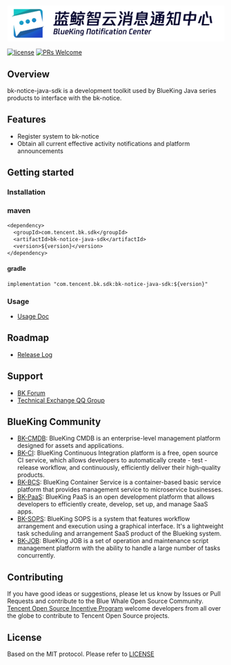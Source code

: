 ![logo.png](docs/resources/img/logo.png)

[![license](https://img.shields.io/badge/license-MIT-brightgreen.svg?style=flat)](https://github.com/TencentBlueKing/bk-notice-java-sdk/blob/master/LICENSE.txt) 
[![PRs Welcome](https://img.shields.io/badge/PRs-welcome-brightgreen.svg)](https://github.com/TencentBlueKing/bk-notice-java-sdk/pulls)

## Overview

bk-notice-java-sdk is a development toolkit used by BlueKing Java series products to interface with the bk-notice. 

## Features

- Register system to bk-notice
- Obtain all current effective activity notifications and platform announcements

## Getting started

### Installation

### maven
```
<dependency>
  <groupId>com.tencent.bk.sdk</groupId>
  <artifactId>bk-notice-java-sdk</artifactId>
  <version>${version}</version>
</dependency>
```

#### gradle
```
implementation "com.tencent.bk.sdk:bk-notice-java-sdk:${version}"
```

### Usage

- [Usage Doc](docs/usage.md)

## Roadmap

- [Release Log](release.md)

## Support

- [BK Forum](https://bk.tencent.com/s-mart/community)
- [Technical Exchange QQ Group](https://jq.qq.com/?_wv=1027&k=5zk8F7G)

## BlueKing Community

- [BK-CMDB](https://github.com/Tencent/bk-cmdb): BlueKing CMDB is an enterprise-level management platform designed for assets and applications.
- [BK-CI](https://github.com/Tencent/bk-ci): BlueKing Continuous Integration platform is a free, open source CI service, which allows developers to automatically create - test - release workflow, and continuously, efficiently deliver their high-quality products.
- [BK-BCS](https://github.com/Tencent/bk-bcs): BlueKing Container Service is a container-based basic service platform that provides management service to microservice businesses.
- [BK-PaaS](https://github.com/Tencent/bk-paas): BlueKing PaaS is an open development platform that allows developers to efficiently create, develop, set up, and manage SaaS apps.
- [BK-SOPS](https://github.com/Tencent/bk-sops): BlueKing SOPS is a system that features workflow arrangement and execution using a graphical interface. It's a lightweight task scheduling and arrangement SaaS product of the Blueking system.
- [BK-JOB](https://github.com/Tencent/bk-job): BlueKing JOB is a set of operation and maintenance script management platform with the ability to handle a large number of tasks concurrently.


## Contributing

If you have good ideas or suggestions, please let us know by Issues or Pull Requests and contribute to the Blue Whale Open Source Community.      
[Tencent Open Source Incentive Program](https://opensource.tencent.com/contribution) welcome developers from all over the globe to contribute to Tencent Open Source projects.

## License

Based on the MIT protocol. Please refer to [LICENSE](LICENSE.txt)
